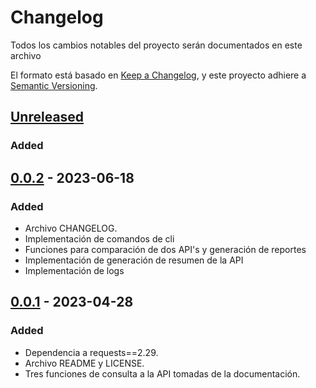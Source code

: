 # Changelog

Todos los cambios notables del proyecto serán documentados en este archivo

El formato está basado en [Keep a Changelog](https://keepachangelog.com/en/1.0.0/),
y este proyecto adhiere a [Semantic Versioning](https://semver.org/spec/v2.0.0.html).

## [Unreleased]

### Added

## [0.0.2] - 2023-06-18

### Added

- Archivo CHANGELOG.
- Implementación de comandos de cli
- Funciones para comparación de dos API's y generación de reportes
- Implementación de generación de resumen de la API
- Implementación de logs

## [0.0.1] - 2023-04-28

### Added

- Dependencia a requests==2.29.
- Archivo README y LICENSE.
- Tres funciones de consulta a la API tomadas de la documentación.

[unreleased]: https://github.com/pavloae/georef-ar-py
[0.0.2]: https://github.com/pavloae/georef-ar-py/releases/tag/0.0.2
[0.0.1]: https://github.com/pavloae/georef-ar-py/releases/tag/0.0.1